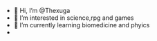- 👋 Hi, I’m @Thexuga
- 👀 I’m interested in science,rpg and games
- 🌱 I’m currently learning biomedicine and phyics
-

<!---
Thexuga/Thexuga is a ✨ special ✨ repository because its `README.md` (this file) appears on your GitHub profile.
You can click the Preview link to take a look at your changes.
--->
